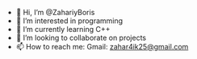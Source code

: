 - 👋 Hi, I’m @ZahariyBoris
- 👀 I’m interested in programming
- 🌱 I’m currently learning C++
- 💞️ I’m looking to collaborate on projects
- 📫 How to reach me:
  Gmail: zahar4ik25@gmail.com

<!---
ZahariyBoris/ZahariyBoris is a ✨ special ✨ repository because its `README.md` (this file) appears on your GitHub profile.
You can click the Preview link to take a look at your changes.
--->
